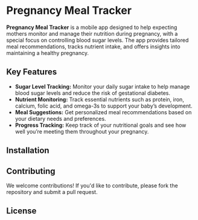 # Pregnancy Meal Tracker

**Pregnancy Meal Tracker** is a mobile app designed to help expecting mothers monitor and manage their nutrition during pregnancy, with a special focus on controlling blood sugar levels. The app provides tailored meal recommendations, tracks nutrient intake, and offers insights into maintaining a healthy pregnancy.

## Key Features

- **Sugar Level Tracking:** Monitor your daily sugar intake to help manage blood sugar levels and reduce the risk of gestational diabetes.
- **Nutrient Monitoring:** Track essential nutrients such as protein, iron, calcium, folic acid, and omega-3s to support your baby’s development.
- **Meal Suggestions:** Get personalized meal recommendations based on your dietary needs and preferences.
- **Progress Tracking:** Keep track of your nutritional goals and see how well you’re meeting them throughout your pregnancy.

## Installation

## Contributing

We welcome contributions! If you'd like to contribute, please fork the repository and submit a pull request.

## License
